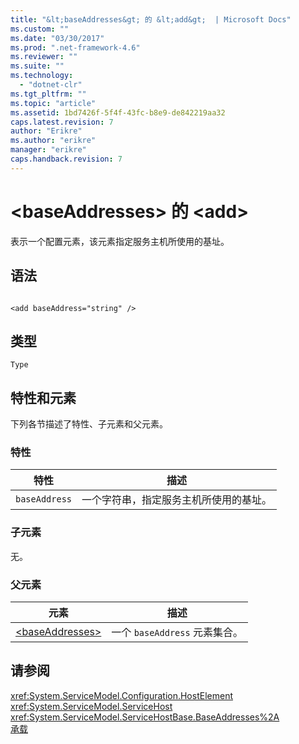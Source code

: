 ```yaml
---
title: "&lt;baseAddresses&gt; 的 &lt;add&gt;  | Microsoft Docs"
ms.custom: ""
ms.date: "03/30/2017"
ms.prod: ".net-framework-4.6"
ms.reviewer: ""
ms.suite: ""
ms.technology: 
  - "dotnet-clr"
ms.tgt_pltfrm: ""
ms.topic: "article"
ms.assetid: 1bd7426f-5f4f-43fc-b8e9-de842219aa32
caps.latest.revision: 7
author: "Erikre"
ms.author: "erikre"
manager: "erikre"
caps.handback.revision: 7
---
```

# &lt;baseAddresses&gt; 的 &lt;add&gt; 
表示一个配置元素，该元素指定服务主机所使用的基址。  
  
## 语法  
  
```  
  
<add baseAddress="string" />  
```  
  
## 类型  
 `Type`  
  
## 特性和元素  
 下列各节描述了特性、子元素和父元素。  
  
### 特性  
  
|特性|描述|  
|--------|--------|  
|`baseAddress`|一个字符串，指定服务主机所使用的基址。|  
  
### 子元素  
 无。  
  
### 父元素  
  
|元素|描述|  
|--------|--------|  
|[\<baseAddresses\>](../../../../../docs/framework/configure-apps/file-schema/wcf/baseaddresses.md)|一个 `baseAddress` 元素集合。|  
  
## 请参阅  
 <xref:System.ServiceModel.Configuration.HostElement>   
 <xref:System.ServiceModel.ServiceHost>   
 <xref:System.ServiceModel.ServiceHostBase.BaseAddresses%2A>   
 [承载](../../../../../docs/framework/wcf/feature-details/hosting.md)